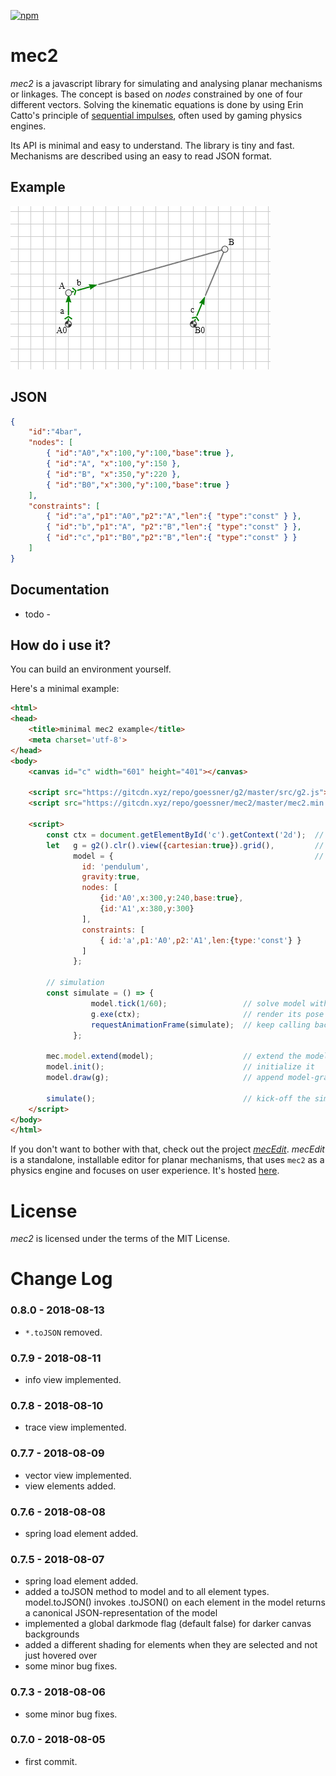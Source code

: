[![npm](https://img.shields.io/npm/v/mec2.svg)](https://www.npmjs.com/package/mec2)

# mec2

*mec2* is a javascript library for simulating and analysing planar mechanisms or linkages. The concept is based on *nodes* constrained by one of four different vectors. Solving the kinematic equations is done by using Erin Catto's principle of [sequential impulses](http://box2d.org/downloads/), often used by gaming physics engines.

Its API is minimal and easy to understand. The library is tiny and fast. Mechanisms are described using an easy to read JSON format.

## Example

![first](./img/4bar.gif)

## JSON

```json
{
    "id":"4bar",
    "nodes": [
        { "id":"A0","x":100,"y":100,"base":true },
        { "id":"A", "x":100,"y":150 },
        { "id":"B", "x":350,"y":220 },
        { "id":"B0","x":300,"y":100,"base":true }
    ],
    "constraints": [
        { "id":"a","p1":"A0","p2":"A","len":{ "type":"const" } },
        { "id":"b","p1":"A", "p2":"B","len":{ "type":"const" } },
        { "id":"c","p1":"B0","p2":"B","len":{ "type":"const" } }
    ]
}
```

## Documentation

- todo -

## How do i use it?
You can build an environment yourself.

Here's a minimal example:


```html
<html>
<head>
    <title>minimal mec2 example</title>
    <meta charset='utf-8'>
</head>
<body>
    <canvas id="c" width="601" height="401"></canvas>

    <script src="https://gitcdn.xyz/repo/goessner/g2/master/src/g2.js"></script>
    <script src="https://gitcdn.xyz/repo/goessner/mec2/master/mec2.min.js"></script>

    <script>
        const ctx = document.getElementById('c').getContext('2d');  // the canvas-context
        let   g = g2().clr().view({cartesian:true}).grid(),         // a g2 graphics-object
              model = {                                             // your model
                id: 'pendulum',
                gravity:true,
                nodes: [
                    {id:'A0',x:300,y:240,base:true},
                    {id:'A1',x:380,y:300}
                ],
                constraints: [
                    { id:'a',p1:'A0',p2:'A1',len:{type:'const'} }
                ]
              };
          
        // simulation
        const simulate = () => {       
                  model.tick(1/60);                 // solve model with fixed stepping
                  g.exe(ctx);                       // render its pose on the canvas
                  requestAnimationFrame(simulate);  // keep calling back
              };

        mec.model.extend(model);                    // extend the model
        model.init();                               // initialize it
        model.draw(g);                              // append model-graphics to graphics-obj  

        simulate();                                 // kick-off the simulation
    </script>
</body>
</html>
```

If you don't want to bother with that, check out the project [_mecEdit_](https://github.com/jauhl/mecEdit "mecEdit on GitHub"). _mecEdit_ is a standalone, installable editor for planar mechanisms, that uses `mec2` as a physics engine and focuses on user experience. It's hosted [here](https://jauhl.github.io/mecEdit/mecEdit.html "mecEdit").

# License
*mec2* is licensed under the terms of the MIT License.

# Change Log

### 0.8.0 - 2018-08-13

* `*.toJSON` removed.

### 0.7.9 - 2018-08-11

* info view implemented.

### 0.7.8 - 2018-08-10

* trace view implemented.

### 0.7.7 - 2018-08-09

* vector view implemented.
* view elements added.

### 0.7.6 - 2018-08-08

* spring load element added.

### 0.7.5 - 2018-08-07

* spring load element added.
* added a toJSON method to model and to all element types. model.toJSON() invokes .toJSON() on each element in the model returns a canonical JSON-representation of the model
* implemented a global darkmode flag (default false) for darker canvas backgrounds
* added a different shading for elements when they are selected and not just hovered over
* some minor bug fixes.

### 0.7.3 - 2018-08-06

* some minor bug fixes.

### 0.7.0 - 2018-08-05

* first commit.
